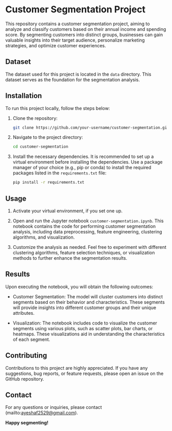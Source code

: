 # Customer Segmentation Project

This repository contains a customer segmentation project, aiming to analyze and classify customers based on their annual income and spending score. By segmenting customers into distinct groups, businesses can gain valuable insights into their target audience, personalize marketing strategies, and optimize customer experiences.

## Dataset

The dataset used for this project is located in the `data` directory. This dataset serves as the foundation for the segmentation analysis.

## Installation

To run this project locally, follow the steps below:

1. Clone the repository:

   ```bash
   git clone https://github.com/your-username/customer-segmentation.git
   ```

2. Navigate to the project directory:

   ```bash
   cd customer-segmentation
   ```

3. Install the necessary dependencies. It is recommended to set up a virtual environment before installing the dependencies. Use a package manager of your choice (e.g., pip or conda) to install the required packages listed in the `requirements.txt` file:

   ```bash
   pip install -r requirements.txt
   ```

## Usage

1. Activate your virtual environment, if you set one up.

2. Open and run the Jupyter notebook `customer-segmentation.ipynb`. This notebook contains the code for performing customer segmentation analysis, including data preprocessing, feature engineering, clustering algorithms, and visualization.

3. Customize the analysis as needed. Feel free to experiment with different clustering algorithms, feature selection techniques, or visualization methods to further enhance the segmentation results.

## Results

Upon executing the notebook, you will obtain the following outcomes:

- Customer Segmentation: The model will cluster customers into distinct segments based on their behavior and characteristics. These segments will provide insights into different customer groups and their unique attributes.

- Visualization: The notebook includes code to visualize the customer segments using various plots, such as scatter plots, bar charts, or heatmaps. These visualizations aid in understanding the characteristics of each segment.

## Contributing

Contributions to this project are highly appreciated. If you have any suggestions, bug reports, or feature requests, please open an issue on the GitHub repository.


## Contact

For any questions or inquiries, please contact (mailto:ayeshaf2529@gmail.com).

**Happy segmenting!**
